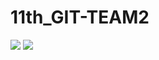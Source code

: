 # 11th_GIT-TEAM2

<img src="https://img.shields.io/badge/HTML-ECD53F?style=for-the-badge&&logo=html5&logoColor=black">

<img src="https://img.shields.io/badge/CSS-40AEF0?style=for-the-badge&logo=css3&logoColor=white">
